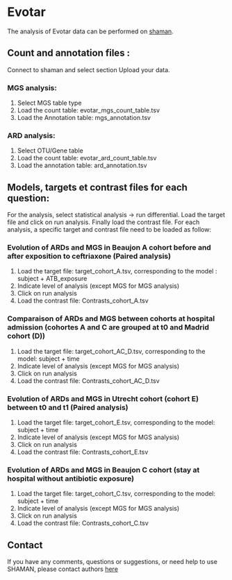# Evotar

The analysis of Evotar data can be performed on [shaman](http://shaman.pasteur.fr).

## Count and annotation files :

Connect to shaman and select section Upload your data.

### MGS analysis:

1. Select MGS table type
2. Load the count table: evotar_mgs_count_table.tsv
3. Load the Annotation table: mgs_annotation.tsv

### ARD analysis:

1. Select OTU/Gene table
2. Load the count table: evotar_ard_count_table.tsv
3. Load the annotation table: ard_annotation.tsv


## Models, targets et contrast files for each question:

For the analysis, select statistical analysis -> run differential. Load the target file and click on run analysis. Finally load the contrast file. For each analysis, a specific target and contrast file need to be loaded as follow:

### Evolution of ARDs and MGS in Beaujon A cohort before and after exposition to ceftriaxone (Paired analysis)

1. Load the target file: target_cohort_A.tsv, corresponding to the model : subject + ATB_exposure
2. Indicate level of analysis (except MGS for MGS analysis)
3. Click on run analysis
4. Load the contrast file: Contrasts_cohort_A.tsv


### Comparaison of ARDs and MGS between cohorts at hospital admission (cohortes A and C are grouped at t0 and Madrid cohort (D))

1. Load the target file: target_cohort_AC_D.tsv, corresponding to the model: subject + time
2. Indicate level of analysis (except MGS for MGS analysis)
3. Click on run analysis
4. Load the contrast file: Contrasts_cohort_AC_D.tsv

### Evolution of ARDs and MGS in Utrecht cohort (cohort E) between t0 and t1 (Paired analysis)

1. Load the target file: target_cohort_E.tsv, corresponding to the model: subject + time
2. Indicate level of analysis (except MGS for MGS analysis)
3. Click on run analysis
4. Load the contrast file: Contrasts_cohort_E.tsv


### Evolution of ARDs and MGS in Beaujon C cohort (stay at hospital without antibiotic exposure)

1. Load the target file: target_cohort_C.tsv, corresponding to the model: subject + time
2. Indicate level of analysis (except MGS for MGS analysis)
3. Click on run analysis
4. Load the contrast file: Contrasts_cohort_C.tsv

## Contact

If you have any comments, questions or suggestions, or need help to use SHAMAN, please contact authors [here](amine.ghozlane@pasteur.fr)

